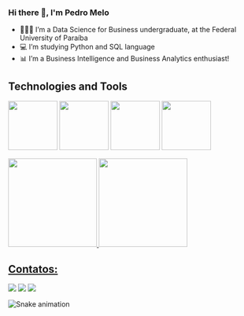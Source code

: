 ### Hi there 👋, I'm Pedro Melo

- 👨🏽‍🎓 I’m a Data Science for Business undergraduate, at the Federal University of Paraíba
- 💻 I’m studying Python and SQL language
- 📊 I’m a Business Intelligence and Business Analytics enthusiast!

## Technologies and Tools

<img src="https://cdn.jsdelivr.net/gh/devicons/devicon/icons/github/github-original.svg" width = "100" height = "100" /> <img src="https://cdn.jsdelivr.net/gh/devicons/devicon/icons/git/git-original.svg" width = "100" height = "100" /> <img src="https://cdn.jsdelivr.net/gh/devicons/devicon/icons/apple/apple-original.svg" width = "100" height = "100" /> <img src="https://cdn.jsdelivr.net/gh/devicons/devicon/icons/python/python-original.svg" width = "100" height = "100" />

<div>
<a href="https://github.com/pedroafmelo">
<img loading="lazy" height="180em" src="https://github-readme-stats.vercel.app/api/top-langs/?username=pedroafmelo&layout=compact&langs_count=7&theme=dracula"/>
<img loading="lazy" height="180em" src="https://github-readme-stats.vercel.app/api?username=pedroafmelo&show_icons=true&theme=dracula&include_all_commits=true&count_private=true"/>
</div>

## Contatos:

<div>
  <a href="https://www.instagram.com/pedroafmelo/?next=%2F” target="_blank"><img loading="lazy" src="https://img.shields.io/badge/-Instagram-%23E4405F?style=for-the-badge&logo=instagram&logoColor=white" target="_blank"></a>
  <a href = "mailto:contato@pedroaafmelo"><img loading="lazy" src="https://img.shields.io/badge/Gmail-D14836?style=for-the-badge&logo=gmail&logoColor=white" target="_blank"></a>
  <a href="https://www.linkedin.com/in/pedroafmelo/" target="_blank"><img loading="lazy" src="https://img.shields.io/badge/-LinkedIn-%230077B5?style=for-the-badge&logo=linkedin&logoColor=white" target="_blank"></a>   
</div>

![Snake animation](https://github.com/pedroafmelo/pedroafmelo/blob/output/github-contribution-grid-snake.svg)
